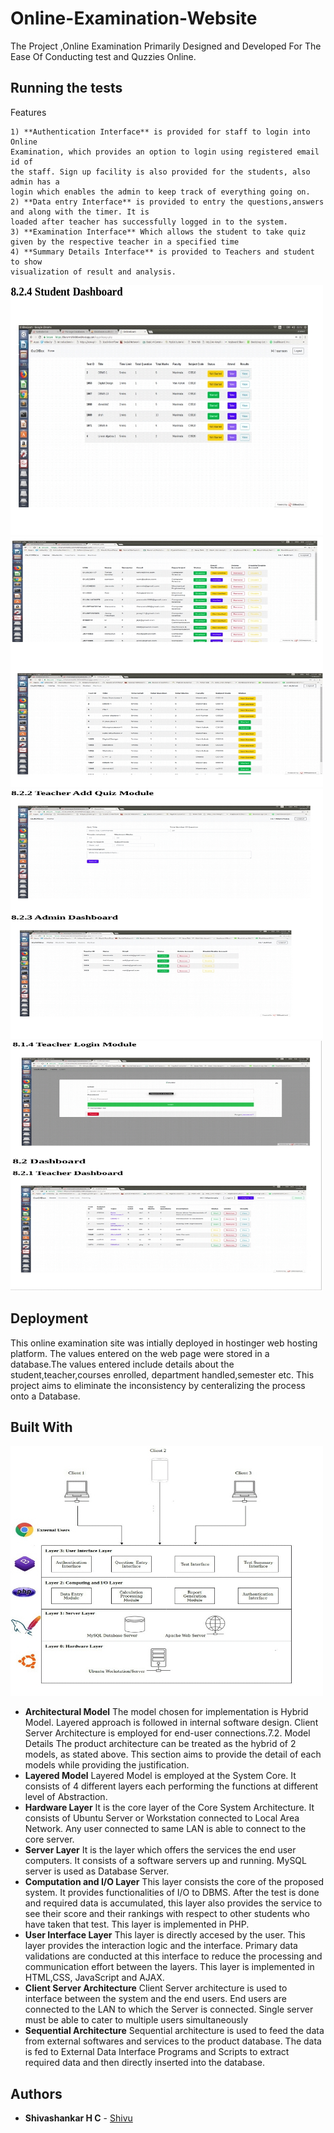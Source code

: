 # Online-Examination-Website
The Project ,Online Examination Primarily Designed and Developed For The Ease Of Conducting test and Quzzies Online.

## Running the tests

Features

```
1) **Authentication Interface** is provided for staff to login into Online
Examination, which provides an option to login using registered email id of
the staff. Sign up facility is also provided for the students, also admin has a
login which enables the admin to keep track of everything going on.
2) **Data entry Interface** is provided to entry the questions,answers and along with the timer. It is
loaded after teacher has successfully logged in to the system.
3) **Examination Interface** Which allows the student to take quiz given by the respective teacher in a specified time
4) **Summary Details Interface** is provided to Teachers and student to show
visualization of result and analysis.
```
<img src="Demo/studash.jpeg" width="500" height="400">
<img src="Demo/admindash1.jpeg" width="500" height="400">
<img src="Demo/teachdash.jpeg" width="500" height="400">
<img src="Demo/teachlogin.jpeg" width="500" height="400">


## Deployment
This online examination site was intially deployed in hostinger web hosting
platform. The values entered on the web page were stored in a database.The
values entered include details about the student,teacher,courses enrolled,
department handled,semester etc. This project aims to eliminate the
inconsistency by centeralizing the process onto a Database.

## Built With
<img src="Demo/imple.jpeg" width="500" height="400">

* **Architectural Model**
The model chosen for implementation is Hybrid Model. Layered approach is
followed in internal software design. Client Server Architecture is employed
for end-user connections.7.2. Model Details
The product architecture can be treated as the hybrid of 2 models, as stated
above. This section aims to provide the detail of each models while providing
the justification.
* **Layered Model**
Layered Model is employed at the System Core. It consists of 4 different
layers each performing the functions at different level of Abstraction.
* **Hardware Layer**
It is the core layer of the Core System Architecture. It consists of Ubuntu
Server or Workstation connected to Local Area Network. Any user connected
to same LAN is able to connect to the core server.
* **Server Layer**
It is the layer which offers the services the end user computers. It consists of
a software servers up and running. MySQL server is used as Database Server.
* **Computation and I/O Layer**
This layer consists the core of the proposed system. It provides functionalities
of I/O to DBMS. After the test is done and required data is accumulated, this
layer also provides the service to see their score and their rankings with
respect to other students who have taken that test. This layer is implemented
in PHP.
* **User Interface Layer**
This layer is directly accesed by the user. This layer provides the interaction
logic and the interface. Primary data validations are conducted at this
interface to reduce the processing and communication effort between the
layers. This layer is implemented in HTML,CSS, JavaScript and AJAX.
* **Client Server Architecture**
Client Server architecture is used to interface between the system and the end
users. End users are connected to the LAN to which the Server is connected.
Single server must be able to cater to multiple users simultaneously
* **Sequential Architecture**
Sequential architecture is used to feed the data from external softwares and
services to the product database. The data is fed to External Data Interface
Programs and Scripts to extract required data and then directly inserted into
the database.


## Authors

* **Shivashankar H C**  - [Shivu](https://github.com/shiv-u/facial_expression_recognizer)


